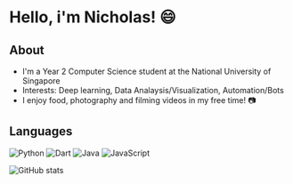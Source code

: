 # Hello, i'm Nicholas! 😄

## About
- I'm a Year 2 Computer Science student at the National University of Singapore
- Interests: Deep learning, Data Analaysis/Visualization, Automation/Bots
- I enjoy food, photography and filming videos in my free time! 📷

## Languages
![Python](https://img.shields.io/badge/python-3670A0?style=for-the-badge&logo=python&logoColor=ffdd54)
![Dart](https://img.shields.io/badge/dart-%230175C2.svg?style=for-the-badge&logo=dart&logoColor=white)
![Java](https://img.shields.io/badge/java-%23ED8B00.svg?style=for-the-badge&logo=java&logoColor=white)
![JavaScript](https://img.shields.io/badge/javascript-%23323330.svg?style=for-the-badge&logo=javascript&logoColor=%23F7DF1E)


![GitHub stats](https://github-readme-stats.vercel.app/api?username=nicleejy&count_private=true&theme=algolia)
<!---[![Top Langs](https://github-readme-stats.vercel.app/api/top-langs/?username=nicleejy&layout=compact)](https://github.com/anuraghazra/github-readme-stats)-->
